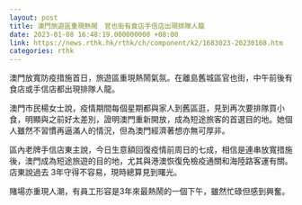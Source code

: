 ```yaml
---
layout: post
title: 澳門旅遊區重現熱鬧　官也街有食店手信店出現排隊人龍
date: 2023-01-08 16:48:19.000000000 +08:00
link: https://news.rthk.hk/rthk/ch/component/k2/1683023-20230108.htm
categories: rthk
---
```


澳門放寬防疫措施首日，旅遊區重現熱鬧氣氛。在離島舊城區官也街，中午前後有食店或手信店都出現排隊人龍。

澳門市民楊女士說，疫情期間每個星期都與家人到舊區逛，見到再次要排隊買小食，明顯與之前好太差別，證明澳門重新開放，成為短途旅客的首選目的地。她個人雖然不習慣再逼滿人的情況，但為澳門經濟著想亦無可厚非。

區內老牌手信店東主說，今日生意額回復疫情前周日的七成，相信是連串放寬措施後，澳門成為短途旅遊的目的地，尤其與港澳恢復免檢疫通關和海陸路客運有關。店東說過去 3年守得不容易，現時總算見到曙光。

賭場亦重現人潮，有員工形容是3年來最熱鬧的一個下午，雖然忙碌但感到興奮。
